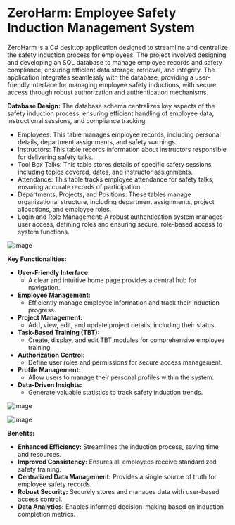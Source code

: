 #  ZeroHarm: Employee Safety Induction Management System
ZeroHarm is a C# desktop application designed to streamline and centralize the safety induction process for employees. The project involved designing and developing an SQL database to manage employee records and safety compliance, ensuring efficient data storage, retrieval, and integrity. The application integrates seamlessly with the database, providing a user-friendly interface for managing employee safety inductions, with secure access through robust authorization and authentication mechanisms.

**Database Design:**
The database schema centralizes key aspects of the safety induction process, ensuring efficient handling of employee data, instructional sessions, and compliance tracking.

* Employees: This table manages employee records, including personal details, department assignments, and safety warnings.
* Instructors: This table records information about instructors responsible for delivering safety talks.
* Tool Box Talks: This table stores details of specific safety sessions, including topics covered, dates, and instructor assignments.
* Attendance: This table tracks employee attendance for safety talks, ensuring accurate records of participation.
* Departments, Projects, and Positions: These tables manage organizational structure, including department assignments, project allocations, and employee roles.
* Login and Role Management: A robust authentication system manages user access, defining roles and ensuring secure, role-based access to system functions.

![image](https://github.com/user-attachments/assets/ba272af4-cd9a-402e-9a36-665de8f52a06)


**Key Functionalities:**

* **User-Friendly Interface:**
    * A clear and intuitive home page provides a central hub for navigation.
* **Employee Management:**
    * Efficiently manage employee information and track their induction progress.
* **Project Management:**
    * Add, view, edit, and update project details, including their status.
* **Task-Based Training (TBT):**
    * Create, display, and edit TBT modules for comprehensive employee training.
* **Authorization Control:**
    * Define user roles and permissions for secure access management.
* **Profile Management:**
    * Allow users to manage their personal profiles within the system.
* **Data-Driven Insights:**
    * Generate valuable statistics to track safety induction trends.
  
![image](https://github.com/sarax0/safety-induction-system/assets/122404545/54c2ae5b-edba-4c7e-a18d-a8d89a57d7a3)
     
![image](https://github.com/sarax0/safety-induction-system/assets/122404545/faf4ba58-575a-40a0-9e7a-ce7022ec9ed0)

**Benefits:**

* **Enhanced Efficiency:** Streamlines the induction process, saving time and resources.
* **Improved Consistency:** Ensures all employees receive standardized safety training.
* **Centralized Data Management:** Provides a single source of truth for employee safety records.
* **Robust Security:** Securely stores and manages data with user-based access control.
* **Data Analytics:** Enables informed decision-making based on induction completion metrics.
